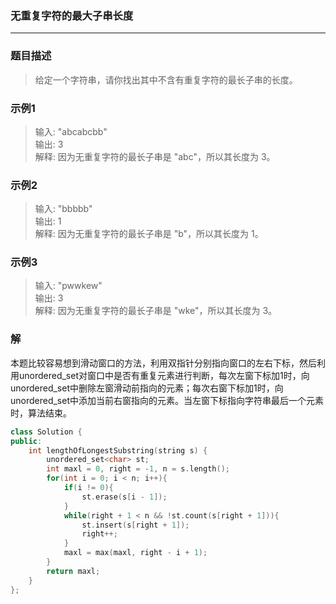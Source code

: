 ### 无重复字符的最大子串长度
***

### 题目描述
> 给定一个字符串，请你找出其中不含有重复字符的最长子串的长度。

### 示例1
> 输入: "abcabcbb"  
> 输出: 3   
> 解释: 因为无重复字符的最长子串是 "abc"，所以其长度为 3。

### 示例2
> 输入: "bbbbb"  
> 输出: 1  
> 解释: 因为无重复字符的最长子串是 "b"，所以其长度为 1。

### 示例3
> 输入: "pwwkew"  
> 输出: 3  
> 解释: 因为无重复字符的最长子串是 "wke"，所以其长度为 3。

### 解
本题比较容易想到滑动窗口的方法，利用双指针分别指向窗口的左右下标，然后利用unordered_set对窗口中是否有重复元素进行判断，每次左窗下标加1时，向unordered_set中删除左窗滑动前指向的元素；每次右窗下标加1时，向unordered_set中添加当前右窗指向的元素。当左窗下标指向字符串最后一个元素时，算法结束。
```C++
class Solution {
public:
    int lengthOfLongestSubstring(string s) {
        unordered_set<char> st;
        int maxl = 0, right = -1, n = s.length();
        for(int i = 0; i < n; i++){
            if(i != 0){
                st.erase(s[i - 1]);
            }
            while(right + 1 < n && !st.count(s[right + 1])){
                st.insert(s[right + 1]);
                right++;
            }
            maxl = max(maxl, right - i + 1);
        }
        return maxl;
    }
};
```